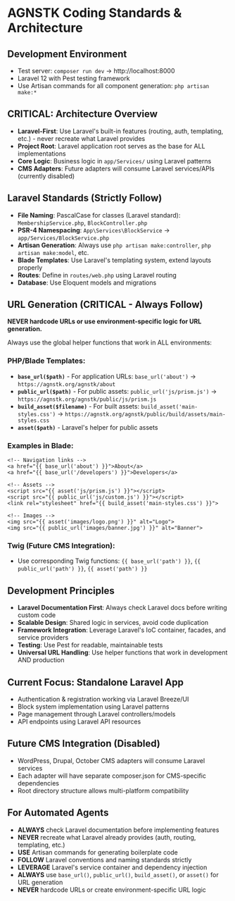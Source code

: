 # AGNSTK Coding Standards & Architecture

## Development Environment
- Test server: `composer run dev` → http://localhost:8000
- Laravel 12 with Pest testing framework
- Use Artisan commands for all component generation: `php artisan make:*`

## CRITICAL: Architecture Overview
- **Laravel-First**: Use Laravel's built-in features (routing, auth, templating, etc.) - never recreate what Laravel provides
- **Project Root**: Laravel application root serves as the base for ALL implementations
- **Core Logic**: Business logic in `app/Services/` using Laravel patterns
- **CMS Adapters**: Future adapters will consume Laravel services/APIs (currently disabled)

## Laravel Standards (Strictly Follow)
- **File Naming**: PascalCase for classes (Laravel standard): `MembershipService.php`, `BlockController.php`
- **PSR-4 Namespacing**: `App\Services\BlockService` → `app/Services/BlockService.php`
- **Artisan Generation**: Always use `php artisan make:controller`, `php artisan make:model`, etc.
- **Blade Templates**: Use Laravel's templating system, extend layouts properly
- **Routes**: Define in `routes/web.php` using Laravel routing
- **Database**: Use Eloquent models and migrations

## URL Generation (CRITICAL - Always Follow)
**NEVER hardcode URLs or use environment-specific logic for URL generation.**

Always use the global helper functions that work in ALL environments:

### PHP/Blade Templates:
- **`base_url($path)`** - For application URLs: `base_url('about')` → `https://agnstk.org/agnstk/about`
- **`public_url($path)`** - For public assets: `public_url('js/prism.js')` → `https://agnstk.org/agnstk/public/js/prism.js`
- **`build_asset($filename)`** - For built assets: `build_asset('main-styles.css')` → `https://agnstk.org/agnstk/public/build/assets/main-styles.css`
- **`asset($path)`** - Laravel's helper for public assets

### Examples in Blade:
```blade
<!-- Navigation links -->
<a href="{{ base_url('about') }}">About</a>
<a href="{{ base_url('/developers') }}">Developers</a>

<!-- Assets -->
<script src="{{ asset('js/prism.js') }}"></script>
<script src="{{ public_url('js/custom.js') }}"></script>
<link rel="stylesheet" href="{{ build_asset('main-styles.css') }}">

<!-- Images -->
<img src="{{ asset('images/logo.png') }}" alt="Logo">
<img src="{{ public_url('images/banner.jpg') }}" alt="Banner">
```

### Twig (Future CMS Integration):
- Use corresponding Twig functions: `{{ base_url('path') }}`, `{{ public_url('path') }}`, `{{ asset('path') }}`

## Development Principles
- **Laravel Documentation First**: Always check Laravel docs before writing custom code
- **Scalable Design**: Shared logic in services, avoid code duplication
- **Framework Integration**: Leverage Laravel's IoC container, facades, and service providers
- **Testing**: Use Pest for readable, maintainable tests
- **Universal URL Handling**: Use helper functions that work in development AND production

## Current Focus: Standalone Laravel App
- Authentication & registration working via Laravel Breeze/UI
- Block system implementation using Laravel patterns
- Page management through Laravel controllers/models
- API endpoints using Laravel API resources

## Future CMS Integration (Disabled)
- WordPress, Drupal, October CMS adapters will consume Laravel services
- Each adapter will have separate composer.json for CMS-specific dependencies
- Root directory structure allows multi-platform compatibility

## For Automated Agents
- **ALWAYS** check Laravel documentation before implementing features
- **NEVER** recreate what Laravel already provides (auth, routing, templating, etc.)
- **USE** Artisan commands for generating boilerplate code
- **FOLLOW** Laravel conventions and naming standards strictly
- **LEVERAGE** Laravel's service container and dependency injection
- **ALWAYS** use `base_url()`, `public_url()`, `build_asset()`, or `asset()` for URL generation
- **NEVER** hardcode URLs or create environment-specific URL logic
